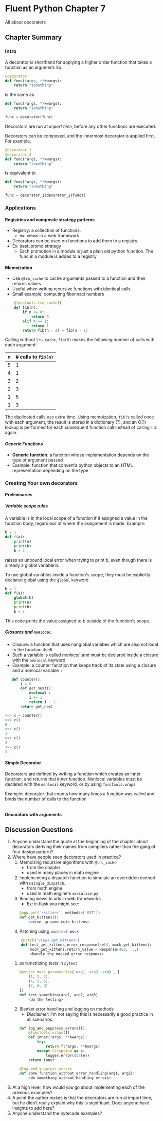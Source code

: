 # Fluent Python Chapter 7
All about decorators
## Chapter Summary
### Intro
A decorator is shorthand for applying a higher order function that takes a function as an argument.
Ex: 
```python
@decorator
def func(*args, **kwargs):
    return "something"
```

is the same as 

```python
def func(*args, **kwargs):
    return "something"

func = decorator(func)
```
Decorators are run at *import time*, before any other functions are executed.

Decorators can be composed, and the innermost decorator is applied first. For example,

```python
@decorator_1
@decorator_2
def func(*args, **kwargs):
    return "something"
```

is equivalent to 
```python
def func(*args, **kwargs):
    return "something"

func = decorator_1(decorator_2(func))
```
### Applications
#### Registries and composite strategy patterns
- Registry: a collection of functions.
    - ex: views in a web framework
- Decorators can be used on functions to add them to a registry.
- Ex: best_promo strategy
    - Each promotion in a module is just a plain old python function. The func in a module is added to a registry
#### Memoization
- Use `@lru_cache` to cache arguments passed to a function and their returns values
- Useful when writing recursive functions with identical calls
- Small example: computing fibonnaci numbers
```python
    @functools.lru_cache()
    def fib(n):
        if n <= 0:
            return 0
        elif n == 1:
            return 1
        return fib(n - 2) + fib(n - 1)
```
Calling without `lru_cache`, `fib(5)` makes the following number of calls with each argument:

| n | # calls to `fib(n)` |
|---|---------------------|
| 5 | 1                   |
| 4 | 1                   |
| 3 | 2                   |
| 2 | 3                   |
| 1 | 5                   |
| 1 | 3                   |

The duplicated calls use extra time. Using memoization, `fib` is called once with each argument, the result is stored in a dictionary (?), and an O(1) lookup is performed for each subsequent function call instead of calling `fib` again.

#### Generic Functions
- **Generic function**: a function whose implementation depends on the type of argument passed
- Example: function that convert's python objects to an HTML representation depending on the type

### Creating Your own decorators
#### Preliminaries
##### Variable scope rules
A variable is in the local scope of a function if it assigned a value in the function body, regardless of where the assignment is made. Example:

```python
b = 1
def f(a):
    print(a)
    print(b)
    b = 2
```

raises an unbound local error when trying to print b, even though there is already a global variable b.

To use global variables inside a function's scope, they must be explicitly declared global using the `global` keyword

```python
b = 1
def f(a):
    global(b)
    print(a)
    print(b)
    b = 2
```

This code prints the value assigned to b outside of the function's scope. 
##### Closures and `nonlocal`
 - Closure: a function that uses nonglobal variabes which are also not local to the function itself.
 - Such a variable is called *nonlocal*, and must be declared inside a closure with the `nonlocal` keyword
 - Example: a counter function that keeps track of its state using a closure and a nonlocal variable `i`
 ```python
    def counter():
        i = 0
        def get_next():
            nonlocal i
            i += 1
            return i - 1
        return get_next
 ```

 ```python
>>> c = counter()
>>> c()
0
>>> c()
1
>>> c()
2
>>> c()
3
 ```

#### Simple Decorator
Decorators are defined by writing a function which creates an inner function, and returns that inner function. Nonlocal variables must be declared with the `nonlocal` keyword, or by using `functools.wraps`

Example: decorator that counts how many times a function was called and binds the number of calls to the function

```python

```


#### Decorators with arguments

## Discussion Questions
1. Anyone understand the quote at the beginning of the chapter about decorators deriving their names from compilers rather than the gang of four design pattern?
1. Where have people seen decorators used in practice?
    1. Memoizing recursive algorithms with `@lru_cache`
        - from the chapter
        - used in many places in math engine
    1. Implementing a dispatch function to simulate an overridden method with `@single_dispatch`. 
        - from math engine
        - used in math engine's `serialize.py`
    1. Binding views to urls in web frameworks
        - Ex: in flask you might see:
        ```python
        @app.get('/kittens', methods=['GET'])
        def get_kittens():
            <serve up some cute kittens>
        ```
    1. Patching using `unittest.mock`
    ```python
        @patch('views.get_kittens')
        def test_get_kittens_error_response(self, mock_get_kittens):
            mock_get_kittens.return_value = Response(400, ...)
            <handle the mocked error response>
    ```
    1. parametrizing tests in `pytest`
        ```python
        @pytest.mark.parametrize('arg1, arg2, arg3', [
            (1, 2, 3),
            (4, 5, 6), 
            (7, 8, 9)
        ])
        def test_something(arg1, arg2, arg3);
            <do the testing>
        ```
    1. Blanket error handling and logging on methods
        - *Disclaimer*: I'm not saying this is necessarily a good practice in all scenarios. 
        ```python
        def log_and_suppress_errors(f):
            @functools.wraps(f)
            def inner(*args, **kwargs):
                try:
                    return f(*args, **kwargs)
                except Exception as e:
                    logger.error(str(e))
            return inner

        @log_and_suppress_errors
        def some_function_without_error_handling(arg1, arg2):
            <do something without handling errors>
        ```
1. At a high level, how would you go about implementing each of the previous examples?
1. A point the author makes is that the decorators are run at import time, but he didn't really explain why this is significant. Does anyone have insights to add here?
1. Anyone understand the bytecode examples?